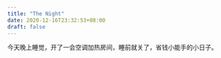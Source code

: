 ```yaml
---
title: "The Night"
date: 2020-12-16T23:32:53+08:00
draft: false
---
```


今天晚上睡觉，开了一会空调加热房间，睡前就关了，省钱小能手的小日子。
